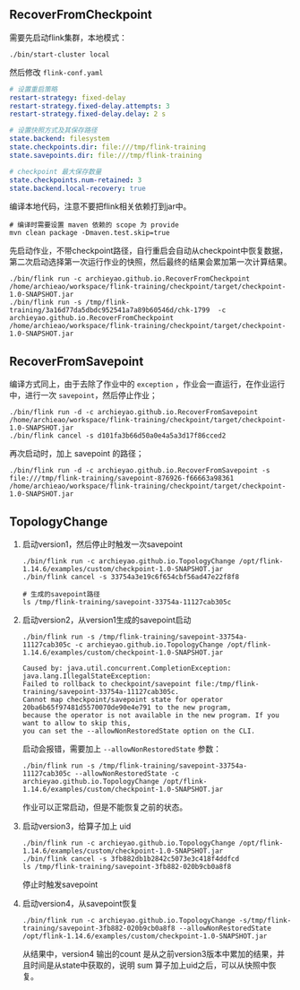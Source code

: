 ## RecoverFromCheckpoint

需要先启动flink集群，本地模式：

```shell
./bin/start-cluster local
```

然后修改 `flink-conf.yaml`

```yaml
# 设置重启策略
restart-strategy: fixed-delay
restart-strategy.fixed-delay.attempts: 3
restart-strategy.fixed-delay.delay: 2 s

# 设置快照方式及其保存路径
state.backend: filesystem
state.checkpoints.dir: file:///tmp/flink-training
state.savepoints.dir: file:///tmp/flink-training

# checkpoint 最大保存数量 
state.checkpoints.num-retained: 3
state.backend.local-recovery: true
```

编译本地代码，注意不要把flink相关依赖打到jar中。

```shell
# 编译时需要设置 maven 依赖的 scope 为 provide
mvn clean package -Dmaven.test.skip=true
```

先启动作业，不带checkpoint路径，自行重启会自动从checkpoint中恢复数据，第二次启动选择第一次运行作业的快照，然后最终的结果会累加第一次计算结果。

```shell
./bin/flink run -c archieyao.github.io.RecoverFromCheckpoint /home/archieao/workspace/flink-training/checkpoint/target/checkpoint-1.0-SNAPSHOT.jar
./bin/flink run -s /tmp/flink-training/3a16d77da5dbdc952541a7a89b60546d/chk-1799  -c archieyao.github.io.RecoverFromCheckpoint /home/archieao/workspace/flink-training/checkpoint/target/checkpoint-1.0-SNAPSHOT.jar
```

## RecoverFromSavepoint

编译方式同上，由于去除了作业中的 `exception` ，作业会一直运行，在作业运行中，进行一次 `savepoint`，然后停止作业；

```shell
./bin/flink run -d -c archieyao.github.io.RecoverFromSavepoint /home/archieao/workspace/flink-training/checkpoint/target/checkpoint-1.0-SNAPSHOT.jar
./bin/flink cancel -s d101fa3b66d50a0e4a5a3d17f86cced2
```

再次启动时，加上 savepoint 的路径；

```shell
./bin/flink run -d -c archieyao.github.io.RecoverFromSavepoint -s file:///tmp/flink-training/savepoint-876926-f66663a98361 /home/archieao/workspace/flink-training/checkpoint/target/checkpoint-1.0-SNAPSHOT.jar
```

## TopologyChange

1. 启动version1，然后停止时触发一次savepoint
    ```shell
    ./bin/flink run -c archieyao.github.io.TopologyChange /opt/flink-1.14.6/examples/custom/checkpoint-1.0-SNAPSHOT.jar
    ./bin/flink cancel -s 33754a3e19c6f654cbf56ad47e22f8f8
    
    # 生成的savepoint路径
    ls /tmp/flink-training/savepoint-33754a-11127cab305c
    ```

2. 启动version2，从version1生成的savepoint启动
   ``` shell
   ./bin/flink run -s /tmp/flink-training/savepoint-33754a-11127cab305c -c archieyao.github.io.TopologyChange /opt/flink-1.14.6/examples/custom/checkpoint-1.0-SNAPSHOT.jar
   
   Caused by: java.util.concurrent.CompletionException: java.lang.IllegalStateException: 
   Failed to rollback to checkpoint/savepoint file:/tmp/flink-training/savepoint-33754a-11127cab305c. 
   Cannot map checkpoint/savepoint state for operator 20ba6b65f97481d5570070de90e4e791 to the new program, 
   because the operator is not available in the new program. If you want to allow to skip this, 
   you can set the --allowNonRestoredState option on the CLI.
   ```
   启动会报错，需要加上 ` --allowNonRestoredState ` 参数：
   ```shell
   ./bin/flink run -s /tmp/flink-training/savepoint-33754a-11127cab305c --allowNonRestoredState -c archieyao.github.io.TopologyChange /opt/flink-1.14.6/examples/custom/checkpoint-1.0-SNAPSHOT.jar
   ```
   作业可以正常启动，但是不能恢复之前的状态。

3. 启动version3，给算子加上 uid
   ```shell
   ./bin/flink run -c archieyao.github.io.TopologyChange /opt/flink-1.14.6/examples/custom/checkpoint-1.0-SNAPSHOT.jar
   ./bin/flink cancel -s 3fb882db1b2842c5073e3c418f4ddfcd
   ls /tmp/flink-training/savepoint-3fb882-020b9cb0a8f8
   ```
   停止时触发savepoint

4. 启动version4，从savepoint恢复
   ```shell
   ./bin/flink run -c archieyao.github.io.TopologyChange -s/tmp/flink-training/savepoint-3fb882-020b9cb0a8f8 --allowNonRestoredState /opt/flink-1.14.6/examples/custom/checkpoint-1.0-SNAPSHOT.jar
   ```
   从结果中，version4 输出的count 是从之前version3版本中累加的结果，并且时间是从state中获取的，说明 sum 算子加上uid之后，可以从快照中恢复。